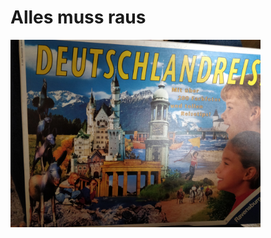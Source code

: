 # Alles muss raus

<img src="https://github.com/anjalorenz/anjalorenz.github.io/blob/master/market/img-deutschlandreise.jpg" width="400"/>

